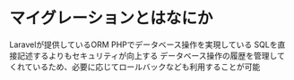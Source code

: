 # マイグレーションとはなにか

Laravelが提供しているORM
PHPでデータベース操作を実現している
SQLを直接記述するよりもセキュリティが向上する
データベース操作の履歴を管理してくれているため、必要に応じてロールバックなども利用することが可能